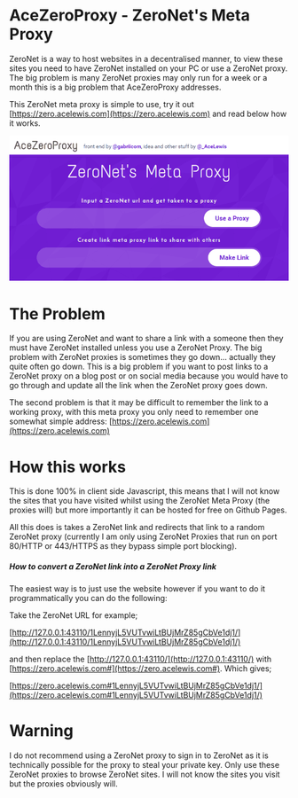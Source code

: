 # AceZeroProxy - ZeroNet's Meta Proxy

ZeroNet is a way to host websites in a decentralised manner, to view these sites you need to have ZeroNet installed on your PC or use a ZeroNet proxy. The big problem is many ZeroNet proxies may only run for a week or a month this is a big problem that AceZeroProxy addresses.

This ZeroNet meta proxy is simple to use, try it out [https://zero.acelewis.com](https://zero.acelewis.com) and read below how it works.

![AceZeroProxy](./AceZeroProxy.png)

# The Problem

If you are using ZeroNet and want to share a link with a someone then they must have ZeroNet installed unless you use a ZeroNet Proxy. The big problem with ZeroNet proxies is sometimes they go down... actually they quite often go down. This is a big problem if you want to post links to a ZeroNet proxy on a blog post or on social media because you would have to go through and update all the link when the ZeroNet proxy goes down.

The second problem is that it may be difficult to remember the link to a working proxy, with this meta proxy you only need to remember one somewhat simple address: [https://zero.acelewis.com](https://zero.acelewis.com)

# How this works
This is done 100% in client side Javascript, this means that I will not know the sites that you have visited whilst using the ZeroNet Meta Proxy (the proxies will) but more importantly it can be hosted for free on Github Pages.

All this does is takes a ZeroNet link and redirects that link to a random ZeroNet proxy (currently I am only using ZeroNet Proxies that run on port 80/HTTP or 443/HTTPS as they bypass simple port blocking).

##### How to convert a ZeroNet link into a ZeroNet Proxy link

The easiest way is to just use the website however if you want to do it programmatically you can do the following:

Take the ZeroNet URL for example;

[http://127.0.0.1:43110/1LennyjL5VUTvwiLtBUjMrZ85gCbVe1dj1/](http://127.0.0.1:43110/1LennyjL5VUTvwiLtBUjMrZ85gCbVe1dj1/)

and then replace the [http://127.0.0.1:43110/](http://127.0.0.1:43110/) with [https://zero.acelewis.com#](https://zero.acelewis.com#). Which gives;

[https://zero.acelewis.com#1LennyjL5VUTvwiLtBUjMrZ85gCbVe1dj1/](https://zero.acelewis.com#1LennyjL5VUTvwiLtBUjMrZ85gCbVe1dj1/)

# Warning

I do not recommend using a ZeroNet proxy to sign in to ZeroNet as it is technically possible for the proxy to steal your private key. Only use these ZeroNet proxies to browse ZeroNet sites. I will not know the sites you visit but the proxies obviously will.
